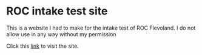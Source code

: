 # ROC intake test site
This is a website I had to make for the intake test of ROC Flevoland. I do not allow use in any way without my permission

Click this [link](http://geometrydashprogramming.7m.pl/) to visit the site.
